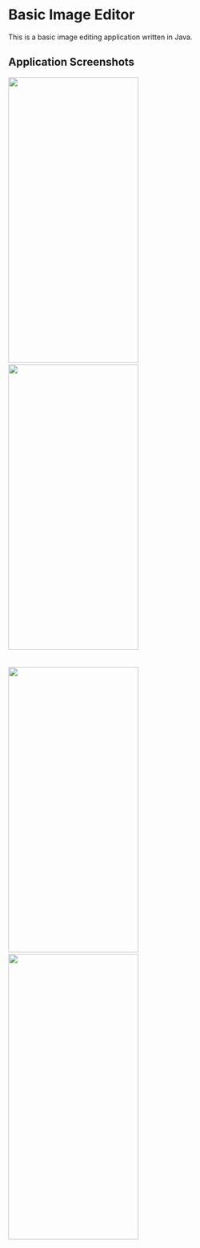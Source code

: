 # Basic Image Editor
This is a basic image editing application written in Java.


## Application Screenshots
<div class=”center”>
  <img src="https://github.com/PriyanshSanghavi/ImageCrop-android/assets/64824381/0e3c4a8c-5fd6-4501-849c-091e9adbeeaf.png" width="260" height="570" />&emsp;&emsp;
  <img src="https://github.com/PriyanshSanghavi/ImageCrop-android/assets/64824381/54d3e17f-c030-4b32-92f9-21bda65bc6f8.png" width="260" height="570" /><br><br><br>
  <img src="https://github.com/PriyanshSanghavi/ImageCrop-android/assets/64824381/c71c5d79-98df-45b1-8a52-5bf1c4089431.png" width="260" height="570" />&emsp;&emsp;
  <img src="https://github.com/PriyanshSanghavi/ImageCrop-android/assets/64824381/bdcc815c-69f0-4ec8-b0bf-19884f6182db.png" width="260" height="570" />
</div>
